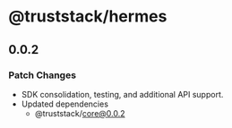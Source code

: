 # @truststack/hermes

## 0.0.2

### Patch Changes

- SDK consolidation, testing, and additional API support.
- Updated dependencies
  - @truststack/core@0.0.2
